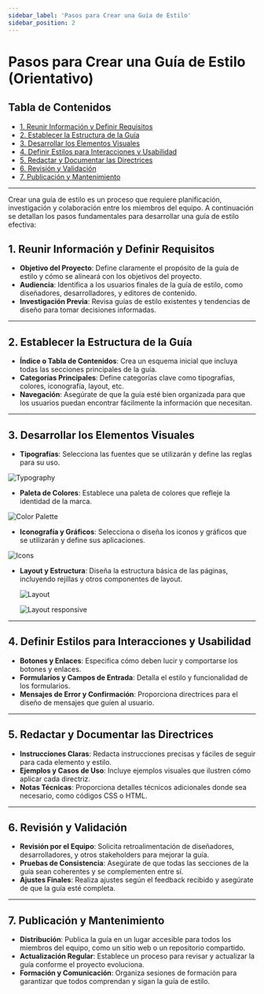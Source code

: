```yaml
---
sidebar_label: 'Pasos para Crear una Guía de Estilo'
sidebar_position: 2
---
```

# Pasos para Crear una Guía de Estilo (Orientativo)

## Tabla de Contenidos
- [1. Reunir Información y Definir Requisitos](#1-reunir-información-y-definir-requisitos)
- [2. Establecer la Estructura de la Guía](#2-establecer-la-estructura-de-la-guía)
- [3. Desarrollar los Elementos Visuales](#3-desarrollar-los-elementos-visuales)
- [4. Definir Estilos para Interacciones y Usabilidad](#4-definir-estilos-para-interacciones-y-usabilidad)
- [5. Redactar y Documentar las Directrices](#5-redactar-y-documentar-las-directrices)
- [6. Revisión y Validación](#7-publicación-y-mantenimiento)
- [7. Publicación y Mantenimiento](#7-publicación-y-mantenimiento)


---
Crear una guía de estilo es un proceso que requiere planificación, investigación y colaboración entre los miembros del equipo. A continuación se detallan los pasos fundamentales para desarrollar una guía de estilo efectiva:

## 1. **Reunir Información y Definir Requisitos**

- **Objetivo del Proyecto**: Define claramente el propósito de la guía de estilo y cómo se alineará con los objetivos del proyecto.
- **Audiencia**: Identifica a los usuarios finales de la guía de estilo, como diseñadores, desarrolladores, y editores de contenido.
- **Investigación Previa**: Revisa guías de estilo existentes y tendencias de diseño para tomar decisiones informadas.

---
## 2. **Establecer la Estructura de la Guía**

- **Índice o Tabla de Contenidos**: Crea un esquema inicial que incluya todas las secciones principales de la guía.
- **Categorías Principales**: Define categorías clave como tipografías, colores, iconografía, layout, etc.
- **Navegación**: Asegúrate de que la guía esté bien organizada para que los usuarios puedan encontrar fácilmente la información que necesitan.

---
## 3. **Desarrollar los Elementos Visuales**

- **Tipografías**: Selecciona las fuentes que se utilizarán y define las reglas para su uso.

![Typography](../img/typography.png)

- **Paleta de Colores**: Establece una paleta de colores que refleje la identidad de la marca.

![Color Palette](../img/color-palette.jpg)

- **Iconografía y Gráficos**: Selecciona o diseña los iconos y gráficos que se utilizarán y define sus aplicaciones.

![Icons](../img/style-guide-icons.png)

- **Layout y Estructura**: Diseña la estructura básica de las páginas, incluyendo rejillas y otros componentes de layout.

  ![Layout](../img/layout.svg)

  ![Layout responsive](../img/layout-multi-screen.webp)

---
## 4. **Definir Estilos para Interacciones y Usabilidad**

- **Botones y Enlaces**: Especifica cómo deben lucir y comportarse los botones y enlaces.
- **Formularios y Campos de Entrada**: Detalla el estilo y funcionalidad de los formularios.
- **Mensajes de Error y Confirmación**: Proporciona directrices para el diseño de mensajes que guíen al usuario.

---
## 5. **Redactar y Documentar las Directrices**

- **Instrucciones Claras**: Redacta instrucciones precisas y fáciles de seguir para cada elemento y estilo.
- **Ejemplos y Casos de Uso**: Incluye ejemplos visuales que ilustren cómo aplicar cada directriz.
- **Notas Técnicas**: Proporciona detalles técnicos adicionales donde sea necesario, como códigos CSS o HTML.

---
## 6. **Revisión y Validación**

- **Revisión por el Equipo**: Solicita retroalimentación de diseñadores, desarrolladores, y otros stakeholders para mejorar la guía.
- **Pruebas de Consistencia**: Asegúrate de que todas las secciones de la guía sean coherentes y se complementen entre sí.
- **Ajustes Finales**: Realiza ajustes según el feedback recibido y asegúrate de que la guía esté completa.

---
## 7. **Publicación y Mantenimiento**

- **Distribución**: Publica la guía en un lugar accesible para todos los miembros del equipo, como un sitio web o un repositorio compartido.
- **Actualización Regular**: Establece un proceso para revisar y actualizar la guía conforme el proyecto evoluciona.
- **Formación y Comunicación**: Organiza sesiones de formación para garantizar que todos comprendan y sigan la guía de estilo.



